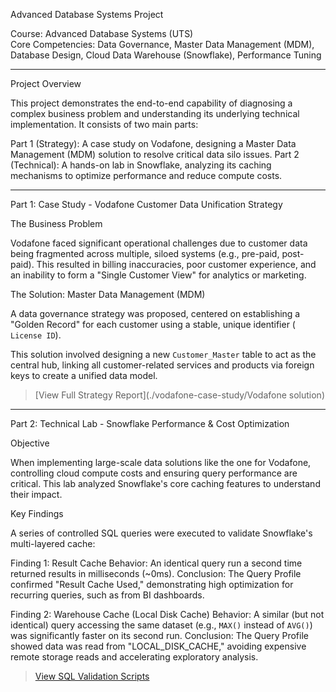  Advanced Database Systems Project

 Course:  Advanced Database Systems (UTS)  
 Core Competencies:  Data Governance, Master Data Management (MDM), Database Design, Cloud Data Warehouse (Snowflake), Performance Tuning

---

  Project Overview

This project demonstrates the end-to-end capability of diagnosing a complex business problem and understanding its underlying technical implementation. It consists of two main parts:

   Part 1 (Strategy):  A case study on Vodafone, designing a Master Data Management (MDM) solution to resolve critical data silo issues.
   Part 2 (Technical):  A hands-on lab in Snowflake, analyzing its caching mechanisms to optimize performance and reduce compute costs.

---

  Part 1: Case Study - Vodafone Customer Data Unification Strategy

   The Business Problem

Vodafone faced significant operational challenges due to customer data being fragmented across multiple, siloed systems (e.g., pre-paid, post-paid). This resulted in billing inaccuracies, poor customer experience, and an inability to form a "Single Customer View" for analytics or marketing.

   The Solution: Master Data Management (MDM)

A data governance strategy was proposed, centered on establishing a "Golden Record" for each customer using a stable, unique identifier ( `License ID`).

This solution involved designing a new `Customer_Master` table to act as the central hub, linking all customer-related services and products via foreign keys to create a unified data model.



>  [View Full Strategy Report](./vodafone-case-study/Vodafone solution)   

---

  Part 2: Technical Lab - Snowflake Performance & Cost Optimization

   Objective

When implementing large-scale data solutions like the one for Vodafone, controlling cloud compute costs and ensuring query performance are critical. This lab analyzed Snowflake's core caching features to understand their impact.

   Key Findings

A series of controlled SQL queries were executed to validate Snowflake's multi-layered cache:

   Finding 1: Result Cache 
       Behavior:  An identical query run a second time returned results in milliseconds (~0ms).
       Conclusion:  The Query Profile confirmed "Result Cache Used," demonstrating high optimization for recurring queries, such as from BI dashboards.

   Finding 2: Warehouse Cache (Local Disk Cache) 
       Behavior:  A  similar  (but not identical) query accessing the same dataset (e.g., `MAX()` instead of `AVG()`) was significantly faster on its second run.
       Conclusion:  The Query Profile showed data was read from "LOCAL_DISK_CACHE," avoiding expensive remote storage reads and accelerating exploratory analysis.

>  [View SQL Validation Scripts](./snowflake-labs/all_SQL_FILE.sql)  

